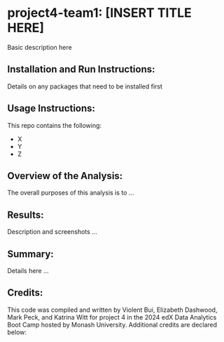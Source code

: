 # project4-team1: [INSERT TITLE HERE]
Basic description here

## Installation and Run Instructions:
Details on any packages that need to be installed first


## Usage Instructions:
This repo contains the following:
* X
* Y
* Z


## Overview of the Analysis:
The overall purposes of this analysis is to ...


## Results:
Description and screenshots ...


## Summary:
Details here ...


## Credits:
This code was compiled and written by Violent Bui, Elizabeth Dashwood, Mark Peck, and Katrina Witt for project 4 in the 2024 edX Data Analytics Boot Camp hosted by Monash University. Additional credits are declared below:


